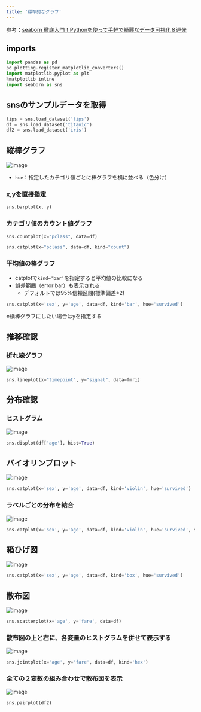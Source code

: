 ```yaml
---
title: '標準的なグラフ'
---
```


参考：[seaborn 徹底入門！Pythonを使って手軽で綺麗なデータ可視化８連発](https://www.codexa.net/seaborn-python/)

## imports
```py
import pandas as pd
pd.plotting.register_matplotlib_converters()
import matplotlib.pyplot as plt
%matplotlib inline
import seaborn as sns
```

## snsのサンプルデータを取得
```py
tips = sns.load_dataset('tips')
df = sns.load_dataset('titanic')
df2 = sns.load_dataset('iris')
```

## 縦棒グラフ
![image](../images/cat.png)

- `hue`：指定したカテゴリ値ごとに棒グラフを横に並べる（色分け）

### x,yを直接指定

```py
sns.barplot(x, y)
```

### カテゴリ値のカウント値グラフ

```py
sns.countplot(x="pclass", data=df)
```

```py
sns.catplot(x="pclass", data=df, kind="count")
```

### 平均値の棒グラフ
- catplotで`kind='bar'`を指定すると平均値の比較になる
- 誤差範囲（error bar）も表示される
  - デフォルトでは95%信頼区間(標準偏差*2)

```py
sns.catplot(x='sex', y='age', data=df, kind='bar', hue='survived')
```

※横棒グラフにしたい場合はyを指定する

## 推移確認
### 折れ線グラフ

![image](../images/line.png)

```py
sns.lineplot(x="timepoint", y="signal", data=fmri)
```

## 分布確認
### ヒストグラム

![image](../images/displot.png)

```py
sns.displot(df['age'], hist=True)
```

## バイオリンプロット

![image](../images/violin.png)

```py
sns.catplot(x='sex', y='age', data=df, kind='violin', hue='survived')
```

### ラベルごとの分布を結合

![image](../images/displot2.png)

```py
sns.catplot(x='sex', y='age', data=df, kind='violin', hue='survived', split=True)
```

## 箱ひげ図

![image](../images/box.png)

```py
sns.catplot(x='sex', y='age', data=df, kind='box', hue='survived')
```

## 散布図

![image](../images/scatter.png)

```py
sns.scatterplot(x='age', y='fare', data=df)
```

### 散布図の上と右に、各変量のヒストグラムを併せて表示する

![image](../images/joint.png)

```py
sns.jointplot(x='age', y='fare', data=df, kind='hex')
```

### 全ての２変数の組み合わせで散布図を表示

![image](../images/pairplot.png)

```py
sns.pairplot(df2)
```
